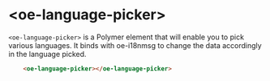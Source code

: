 # \<oe-language-picker\>

`<oe-language-picker>` is  a Polymer element that will enable you to pick various languages. It binds with oe-i18nmsg to change the data accordingly in the language picked.


```html
    <oe-language-picker></oe-language-picker>
```


